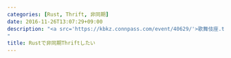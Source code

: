 ```yaml
---
categories: [Rust, Thrift, 非同期]
date: 2016-11-26T13:07:29+09:00
description: "<a src='https://kbkz.connpass.com/event/40629/'>歌舞伎座.tech#12「メッセージフォーマット/RPC勉強会」 - connpass</a>での発表用
"
title: Rustで非同期Thriftしたい
---
```


<section data-markdown
    data-separator="\n===\n"
    data-vertical="\n---\n"
    data-notes="^Note:">
<script type="text/template">

# Rustで非同期Thrift
----------------------

<!-- .slide: class="center" -->

===

# About Me
---------
![κeenのアイコン](/images/icon.png) <!-- .element: style="position:absolute;right:0;z-index:-1" -->

 * κeen
 * [@blackenedgold](https://twitter.com/blackenedgold)
 * Github: [KeenS](https://github.com/KeenS)
 * サイバーエージェントのエンジニア
 * Lisp, ML, Rust, Shell Scriptあたりを書きます

===

* <span style="font-size:150%">X</span> RPCライブラリを使う話
* <span style="font-size:150%">O</span> RPCライブラリを作る話

<!-- .slide: class="center" -->

===

# RPC
-----

* Remote Procedure Call
* リモートで呼べる
* 言語跨げる
* シリアライズフォーマットが決まれば大体出来る
* Thrift, protobuf/gRPC, avro...
* 大抵バイナリ
  + JSONに比べて2倍くらい効率がいい

===

# Thrift
--------

* Facebook発(現apache)RPCフレームワーク
* IDLから複数の言語向けのコードを吐ける
* 対応言語多い
* 新しい言語はthriftレポジトリフォークして追加

===

# Thrift vs gRPC
----------------

\                       | Thrift | gRPC
------------------------|:------:|:----:
ベース                  | 自前   | HTTP/2
コード生成              | o      | o
プロトコルのアップデート | o      | o
通信の多重化            | トランスポート次第  | o (HTTP/2)
認証                    | x  | o
例外                    | ユーザ定義可能 | 事前定義のみ?
対応言語                | 多い   | ほどほど
その他                  | union  | timestamp, anyなど
<!-- .element: style=" margin-right:auto; margin-left:auto"-->

===

# 何故Thrift?
-------------

* 仕事で使ってたから
* 仕事は「gRPCかthrift、まあthriftでいっしょ」で決まった

===

# RustとThrift
--------------
いくつか実装がある

===

## [sgnr/rust-thrift](https://github.com/sgnr/rust-thrift)

<!-- .slide: class="center" -->

===

![sgnr/rust-thrift is deprecated](/images/thrift/sgnr-rust-thrift.png)

===

## [maximg/thrift](https://github.com/maximg/thrift)

<!-- .slide: class="center" -->

===

![maximg/thrift is deprecated](/images/thrift/maximg-thrift.png)

===

## [terminalcloud/thrift](https://github.com/terminalcloud/thrift)

<!-- .slide: class="center" -->

===

![terminalcloud/thrift is deprecated](/images/thrift/terminalcloud.png)

===

# [thehydroimpulse/thrust](https://github.com/thehydroimpulse/thrust)
---------------------------

* Thrift RPC in Rust (Async I/O)
* 非同期!!
* apache/thriftベースじゃない（フルスクラッチ）
* コンパイラプラグインサポートとかも
* 作りかけ
  + `Latest commit 0a37b77 on 11 Apr`

→ フォークすることに

===

# [Finagle](https://github.com/twitter/finagle)
---------

* **Scalaの** RPCフレームワーク
* [You Server as a Function](https://monkey.org/~marius/funsrv.pdf)
* Nettyベース
* サーバとクライアント両方サポート
* Twitter製
* 良くも悪くもTwitterべったり

===

# Finagle Client
--------

* クライアントが賢い
* RPCではTCPベースのLBが使えない
  + クライアントはコネクション張りっぱなし
* クライアントサイドロードバランシングが必要
* Finagleはそこまでカバー
* 他にもエラーが起きたサーバ外したり色々

===

# Tokio
--------

* **Rustの** RPCフレームワーク
* mioベース
* Finagleを参考に開発
  + **開発中**
* tokio-core
  + コア部分
* tokio-proto
  + プロトコル実装のサポート
  + 絶賛API変更中
* tokio-service
  + サービス実装のサポート


===

# TokioとFinagle
-----------------

  \           | Tokio       | Finagle
--------------|:-----------:|:-------:
コア          | [tokio-core](https://github.com/tokio-rs/tokio-core) | [finagle-core](https://github.com/twitter/finagle/tree/develop/finagle-core)
Future        | [future](https://github.com/alexcrichton/futures-rs) | [twitter util](https://github.com/twitter/util)
非同期エンジン | [mio](https://github.com/carllerche/mio) | [netty](http://netty.io/)
<!-- .element: style=" margin-right:auto; margin-left:auto"-->


===

# [mio](https://github.com/carllerche/mio)
------

* 非同期イベントループライブラリ
* イベントドリブン
* ループ内ゼロアロケーション
* `epoll` などの薄いラッパ
* libuv, libevent, libev2などのRust版
* ソケットだけでなく *ファイルIO* 、インメモリチャネルとかも監視出来る

===

# [future](https://github.com/alexcrichton/futures-rs)
--------------

* [Zero-cost futures in Rust · Aaron Turon](https://aturon.github.io/blog/2016/08/11/futures/)
* ゼロコスト
* 普通にFutureを使うとランタイムにステートマシンになる
* お型付けは大変
    + `map` したら `Map<A, fn (A)->B>` の型が返ったり
* ストリーミング指向のAPIもある

===

# [tokio-core](https://github.com/tokio-rs/tokio-core)
--------------

* 非同期IOのフレームワーク
* Futureベース
* フレームドIOとストリーミングIO
* フレームワークというよりユーティリティ？
  + mioとfutureを合わせて使う

===

# [tokio-proto](https://github.com/tokio-rs/tokio-proto)
-------------

* 主にバイナリ列<->構造体の部分の面倒を見てくれる
* API変更中…
* バッファリングしてパースしやすくしてくれる
* プロトコルの多重化やってくれる(後述)

===

# [tokio-service](https://github.com/tokio-rs/tokio-service)
-----------------

* タスクサーバの面倒見てくれる
* 主にロードバランシング


===

# [Service](https://tokio-rs.github.io/tokio-service/tokio_service/trait.Service.html)
-------------

``` rust
pub trait Service {
    type Request;
    type Response;
    type Error;
    type Future: Future<Item=Self::Response, Error=Self::Error>;
    fn call(&self, req: Self::Request) -> Self::Future;
}
```

===

# Service
----------

* いわゆるハンドラ
* インターフェースさえ満たせばいい
  + ミドルウェアもハンドラも同じ扱い

===

# [NewService](https://tokio-rs.github.io/tokio-service/tokio_service/trait.NewService.html)
--------------

```rust
pub trait NewService {
    type Request;
    type Response;
    type Error;
    type Instance: Service<Request=Self::Request, Response=Self::Response, Error=Self::Error>;
    fn new_service(&self) -> Result<Self::Instance>;
}

impl<F, R> NewService for F where F: Fn() -> Result<R>, R: Service
```

===

# NewService
------------

* いわゆるAbstractServiceFactory的な存在
* コア数に応じてサービスを作ってくれる
* ただし`Service`を返す普通の関数も`NewService`になる
* [example](https://github.com/tokio-rs/tokio-line/blob/master/examples/echo_client_server.rs#L21)


===

# tokio-thrift
<!-- .slide: class="center" -->

===

# [tokio-thrift](https://github.com/KeenS/tokio-thrift)
--------------

* [KeenS/tokio-thrift](https://github.com/KeenS/tokio-thrift)
* この発表のために作った（作ってる）
* tokioベースのrustのthriftサポート
* thrustのフォーク
* 基本ツール全て
  + コードジェネレータ
  + コンパイラプラグイン
  + ランタイムライブラリ

===

# プロトコルスタック
-------------------

ユーザは実装に集中出来る仕組み

```
+------------------------------------------------+
| service   | tokio-service + 生成コード + ユーザ |
|------------------------------------------------|
| protocol  | tokio-proto   + tokio-thrift       |
|------------------------------------------------|
| transport | tokio-core                         |
+------------------------------------------------+
```

===

# サンプルコード
----------------

* [これ](https://github.com/KeenS/tokio-thrift/blob/master/example/simple_server_client/src/main.rs)

===

# ユーザビリティ
---------------

* サーバ: ユーザはインターフェースに沿ったコードを書くだけ
* クライアント: インターフェース通りに呼べる
* 返り値はFuture
* サーバ: 非同期実装と相性がいい
* クライアント: 非同期通信をそのままエンコード

===

# 実装の話

<!-- .slide: class="center" -->

===

# Thriftのプロトコル
-------------------

* 現状binary protocolのみ
  + fork元が実装してあった
* compactとか需要ある？
* 因みにJSONはやめとけ

===

# 所有権とゼロコピー
-------------------

* プロトコルのパースの部分の話
* Rustっぽい部分
* バッファの所有権をパース結果に渡すことでデータのコピーを避ける

===

# 所有権とゼロコピー
-------------------
バッファをresultにパースして

```
buffer
  |
+-+---------------+
|                 |
-------------------
| | | | | ... | | | <- バイト列
-------------------
```

===

# 所有権とゼロコピー
-------------------
resultにデータの所有権を渡してしまう

```
 result   buffer
   |        |
+--+----++--+-----+
|       ||        |
-------------------
| | | | | ... | | | <- バイト列
-------------------
```

===

# 複数メソッド
-------------

* 複数メソッドだと複数の引数/返値の型を扱う
* コネクションのハンドラは1つ
* 複数型をどうやって扱う？
  + [enumを定義](https://github.com/KeenS/tokio-thrift/blob/master/example/simple_server_client/src/thrift.rs#L67)
  + ゼロオーバーヘッド…

===

# 複数メソッド
-------------

```
 (methodA) (methodB)
     |         |
     +----+----+
          | <----- enum化
      [client]
          |
      [server]
          | <----- enumでディスパッチ
     +----+-----+
     |          |
(handlerA) (handlerB)
```

===

# つらい話
-----------------

* Thrift IDLのセマンティクスが書いてない
  + throws節のフィールドは直積？直和？
  + Javaで生成してみて推測するしかない
* フォークライブラリの実装が不完全
  + パーサはフルスクラッチで書き直した
  + [パーサコンビネータ便利](https://github.com/KeenS/tokio-thrift/blob/master/tokio-thrift-codegen/src/parser.rs#L517)
  + フォークした意味…
* Rustにエンコード出来ないthriftの機能もある
  + mapの定数は普通には無理
  + エラーどうしよう(`Error`トレイトの実装とEnum)
* 所有権の問題

===

# 言語との統合
-------------

* Rustには公式のシリアライズフレームワークがある
* [rustc-serialize](https://github.com/rust-lang-nursery/rustc-serialize)
* あるいはユーザ側のも
* [serde](https://github.com/serde-rs/serde)
* のっかりたいけどThriftに必要なデータがない
  + フィールドのシーケンス番号とか
* 今のところ自動生成に頼る
  + フレームワークにフィードバックした方がいい？

===

# コード生成の話
---------------

* [コンパイラプラグイン](https://github.com/KeenS/tokio-thrift/blob/master/tokio-thrift-macros/tests/service.rs#L10)微妙
  + 定義元ジャンプ、フィールド名補完などに難
* CLI生成は悪手
  + IDL変更する度CLI実行？
  + 生成コードはコミット？
    - CLIのバージョンがあるので基本はコミット。でも…
* ビルドツール統合が最良
  + FinagleにはScoogeがある
  + tokio-thriftでもやりたい
    - build.rsのサポート

===

# 多重化の話
------------

* 生のthrift on TCPだと通信を多重化出来ない
* tokio-proto側でpipelineやmultiplexなどをサポート
* pipeline: レスポンスを待たずに次のリクエスト
* multiplex: リクエストとレスポンスが入り乱れてもよい。プロトコルオーバーヘッドがある
* tokio-thriftは未対応

===

# Tokioの利点
-------------

* service: サーバとクライアント両方面倒見てくれる
  + サーバもCPUの数だけハンドラをクローンしてくれたりする
* protocol: 面倒毎が少ない(バッファ使ってくれる)
* Futureベースの非同期
* pipeline, multiplexによる多重化

===

# Tokioの欠点
-------------

* APIが不安定
  + tokio-thriftは今動かないorz
* thriftはストリーミング指向なのにバッファ使う
* Rustの痒い所に当たる
  + 返り値多相がない(`Future`を直接返せない)
  + アロケーションが必要になる
  + ダイナミックディスパッチが必要になる
  + 他言語と同水準のコスト

===

# まとめ
--------

* Thriftは広さで勝負
* コードジェネレータはビルドツールへの統合を
* IDLは既存のコードに乗っかった方が楽（上と競合）
* フレームワークを使うとみんな幸せ
* RPCはインターフェースベースであるべき
* 多重化はRPCより下のレイヤーで出来る

</script>
</section>
